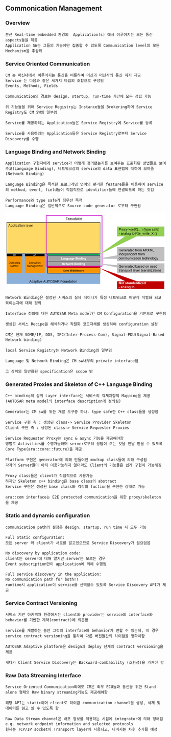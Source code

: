 ## Commonication Management
### Overview
    분산 Real-time embedded 환경의  Application(s) 에서 이루어지는 모든 통신 aspects들을 제공
    Application SW는 그들의 기능에만 집중할 수 있도록 Communication level의 모든 Mechanism을 추상화

### Service Oriented Communication
    CM 는 머신내에서 이루어지는 통신을 비롯하여 머신과 머신사의 통신 까지 제공
    Service 는 다음과 같은 세가지 타입의 조합으로 구성됨
    Events, Methods, Fields

    Communication의 경로는 design, startup, run-time 기간에 모두 성립 가능

    위 기능들을 위해 Service Registry는 Instance들을 Brokering하며 Service Registry도 CM SW의 일부임

    Service를 제공하려는 Application들은 Service Registry에 Service를 등록

    Service를 사용하려는 Application들은 Service Registry로부터 Service Discovery를 수행

### Language Binding and Network Binding
    Application 구현자에게 service가 어떻게 정의됐는지를 보여주는 표준화된 방법들로 보여주고(Language Binding), 네트워크상의 service의 data 표현법에 대하여 보여줌(Network Binding)

    Language Binding은 목적한 프로그래밍 언어의 편리한 feature들을 이용하여 service의 method, event, field들이 직접적으로 identifier들에 연결되도록 하는 것임

    Performance와 type safe가 최우선 목적
    Language Binding은 일반적으로 Source code generator 로부터 구현됨

![](images/1.png)

    Network Binding은 설정된 서비스의 실제 데이터가 특정 네트워크로 어떻게 직렬화 되고 묶이는지에 대해 정의 

    Interface 정의에 대한 AUTOSAR Meta model인 CM Configuration을 기반으로 구현됨

    생성된 서비스 Recipe을 해석하거나 직렬화 코드자체를 생성하여 configuration 설정

    CM은 현재 SOME/IP, DDS, IPC(Inter-Process-Com), Signal-PDU(Signal-Based Network binding)

    local Service Registry는 Network Binding의 일부임

    Language 및 Network Binding은 CM sw내부의 private interface임

    그 상위의 일반화된 specification은 scope 밖

### Generated Proxies and Skeleton of C++ Language Binding

    C++ binding의 상위 Layer interface는 서비스의 객체지향적 Mapping을 제공 (AUTOSAR meta model의 interface description에 정의됨)

    Generator는 CM sw를 위한 개발 도구중 하나. type safe한 C++ class들을 생성함

    Service 구현 측 : 생성된 class-> Service Provider Skeleton
    Client 구현 측 : 생성된 class-> Service Requester Proxies

    Service Requester Proxy는 sync & async 기능을 제공해야함
    병렬로 Activities를 수행가능하며 server로부터 응답이 오는 것을 전달 받을 수 있도록 Core Type(ara::core::future)을 제공

    Platform 구현은 generator에 의해 만들어진 mockup class들에 의해 구성됨
    각각의 Server들이 아직 이용가능하지 않더라도 Client의 기능들은 쉽게 구현이 가능해짐

    Proxy class들은 client가 직접적으로 사용가능
    하지만 Skeleton c++ binding은 base class의 abstract
    Service 구현은 생성된 base class와 각각의 fuction을 구현한 상태로 가능

    ara::com interface는 E2E protected communication을 위한 proxy/skeleton 을 제공

### Static and dynamic configuration

    communication path의 설정은 design, startup, run time 시 모두 가능

    Full Static configuration: 
    모든 server 와 client가 서로를 알고있으므로 Service Discovery가 필요없음

    No discovery by application code: 
    client는 server에 대해 알지만 server는 모르는 경우
    Event subscription만이 application에 의해 수행됨

    Full service discovery in the application:  
    No communication path for both!!
    runtime시 application이 service를 선택할수 있도록 Service Discovery API가 제공

### Service Contract Versioning

    서비스 기반 아키텍쳐 환경에서는 client와 provider는 service의 interface와 behavior를 기반한 계약(contract)에 의존함

    service를 개발하는 동안 그것의 interface와 behavior가 변할 수 있는데, 이 경우 service contract versioning을 통하여 다른 버전들간의 차이점을 명확히함

    AUTOSAR Adaptive platform은 design과 deploy 단계의 contract versioning을 제공

    게다가 Client Service Discovery는 Backward-combability (호환성)을 가져야 함 

### Raw Data Streaming Interface

    Service Oriented Communication외에도 CM은 외부 ECU들과 통신을 위한 Stand alone 형태의 Raw binary streaming기능도 제공해야함

    해당 API는 static이며 client로 하여금 communication channel을 생성, 삭제 및 데이터를 읽고 쓸 수 있도록 함

    Raw Data Stream channel은 배포 정보를 적용하는 시점에 integrator에 의해 정해짐
    e.g. network endpoint information and selected protocols
    현재는 TCP/IP socket이 Transport layer에 사용되고, 나머지는 차후 추가될 예정

